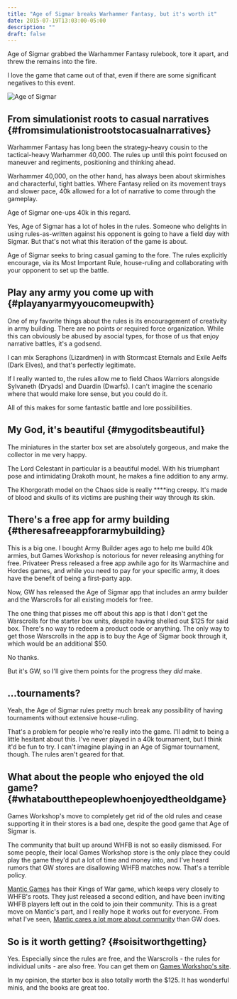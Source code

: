```yaml
---
title: "Age of Sigmar breaks Warhammer Fantasy, but it's worth it"
date: 2015-07-19T13:03:00-05:00
description: ""
draft: false
---
```

Age of Sigmar grabbed the Warhammer Fantasy rulebook, tore it apart, and
threw the remains into the fire.

I love the game that came out of that, even if there are some
significant negatives to this event.

![Age of
Sigmar](http://www.spikeybits.com/wp-content/uploads/2015/07/age-of-sigmar-rules.jpg)

From simulationist roots to casual narratives {#fromsimulationistrootstocasualnarratives}
---------------------------------------------

Warhammer Fantasy has long been the strategy-heavy cousin to the
tactical-heavy Warhammer 40,000. The rules up until this point focused
on maneuver and regiments, positioning and thinking ahead.

Warhammer 40,000, on the other hand, has always been about skirmishes
and characterful, tight battles. Where Fantasy relied on its movement
trays and slower pace, 40k allowed for a lot of narrative to come
through the gameplay.

Age of Sigmar one-ups 40k in this regard.

Yes, Age of Sigmar has a lot of holes in the rules. Someone who delights
in using rules-as-written against his opponent is going to have a field
day with Sigmar. But that's not what this iteration of the game is
about.

Age of Sigmar seeks to bring casual gaming to the fore. The rules
explicitly encourage, via its Most Important Rule, house-ruling and
collaborating with your opponent to set up the battle.

Play any army you come up with {#playanyarmyyoucomeupwith}
------------------------------

One of my favorite things about the rules is its encouragement of
creativity in army building. There are no points or required force
organization. While this can obviously be abused by asocial types, for
those of us that enjoy narrative battles, it's a godsend.

I can mix Seraphons (Lizardmen) in with Stormcast Eternals and Exile
Aelfs (Dark Elves), and that's perfectly legitimate.

If I really wanted to, the rules allow me to field Chaos Warriors
alongside Sylvaneth (Dryads) and Duardin (Dwarfs). I can't imagine the
scenario where that would make lore sense, but you could do it.

All of this makes for some fantastic battle and lore possibilities.

My God, it's beautiful {#mygoditsbeautiful}
-----------------------

The miniatures in the starter box set are absolutely gorgeous, and make
the collector in me very happy.

The Lord Celestant in particular is a beautiful model. With his
triumphant pose and intimidating Drakoth mount, he makes a fine addition
to any army.

The Khorgorath model on the Chaos side is really ****ing creepy.
It's made of blood and skulls of its victims are pushing their way
through its skin.

There's a free app for army building {#theresafreeappforarmybuilding}
-------------------------------------

This is a big one. I bought Army Builder ages ago to help me build 40k
armies, but Games Workshop is notorious for never releasing anything for
free. Privateer Press released a free app awhile ago for its Warmachine
and Hordes games, and while you need to pay for your specific army, it
does have the benefit of being a first-party app.

Now, GW has released the Age of Sigmar app that includes an army builder
and the Warscrolls for all existing models for free.

The one thing that pisses me off about this app is that I don't get the
Warscrolls for the starter box units, despite having shelled out $125
for said box. There's no way to redeem a product code or anything. The
only way to get those Warscrolls in the app is to buy the Age of Sigmar
book through it, which would be an additional $50.

No thanks.

But it's GW, so I'll give them points for the progress they *did*
make.

...tournaments?
----------------

Yeah, the Age of Sigmar rules pretty much break any possibility of
having tournaments without extensive house-ruling.

That's a problem for people who're really into the game. I'll admit
to being a little hesitant about this. I've never played in a 40k
tournament, but I think it'd be fun to try. I can't imagine playing in
an Age of Sigmar tournament, though. The rules aren't geared for that.

What about the people who enjoyed the old game? {#whataboutthepeoplewhoenjoyedtheoldgame}
-----------------------------------------------

Games Workshop's move to completely get rid of the old rules and cease
supporting it in their stores is a bad one, despite the good game that
Age of Sigmar is.

The community that built up around WHFB is not so easily dismissed. For
some people, their local Games Workshop store is the only place they
could play the game they'd put a lot of time and money into, and I've
heard rumors that GW stores are disallowing WHFB matches now. That's a
terrible policy.

[Mantic Games](http://www.manticgames.com/) has their Kings of War game,
which keeps very closely to WHFB's roots. They just released a second
edition, and have been inviting WHFB players left out in the cold to
join their community. This is a great move on Mantic's part, and I
really hope it works out for everyone. From what I've seen, [Mantic
cares a lot more about
community](http://manticblog.com/2015/07/14/how-the-community-helped-develop-kings-of-war/)
than GW does.

So is it worth getting? {#soisitworthgetting}
-----------------------

Yes. Especially since the rules are free, and the Warscrolls - the rules
for individual units - are also free. You can get them on [Games
Workshop's
site](http://www.games-workshop.com/en-US/age-of-sigmar-compendiums).

In my opinion, the starter box is also totally worth the $125. It has
wonderful minis, and the books are great too.